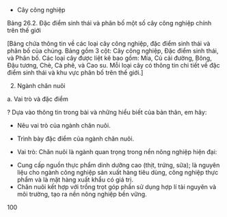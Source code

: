 - Cây công nghiệp

Bảng 26.2. Đặc điểm sinh thái và phân bố một số cây công nghiệp chính trên thế giới

[Bảng chứa thông tin về các loại cây công nghiệp, đặc điểm sinh thái và phân bố của chúng. Bảng gồm 3 cột: Cây công nghiệp, Đặc điểm sinh thái, và Phân bố. Các loại cây được liệt kê bao gồm: Mía, Củ cải đường, Bông, Đậu tương, Chè, Cà phê, và Cao su. Mỗi loại cây có thông tin chi tiết về đặc điểm sinh thái và khu vực phân bố trên thế giới.]

2. Ngành chăn nuôi

a. Vai trò và đặc điểm

? Dựa vào thông tin trong bài và những hiểu biết của bản thân, em hãy:
- Nêu vai trò của ngành chăn nuôi.
- Trình bày đặc điểm của ngành chăn nuôi.

- Vai trò:
Chăn nuôi là ngành quan trọng trong nền nông nghiệp hiện đại:
+ Cung cấp nguồn thực phẩm dinh dưỡng cao (thịt, trứng, sữa); là nguyên liệu cho ngành công nghiệp sản xuất hàng tiêu dùng, công nghiệp thực phẩm và là mặt hàng xuất khẩu có giá trị.
+ Chăn nuôi kết hợp với trồng trọt góp phần sử dụng hợp lí tài nguyên và môi trường, tạo ra nền nông nghiệp bền vững.

100